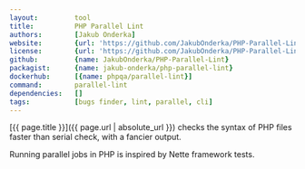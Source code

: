 ```yaml
---
layout:         tool
title:          PHP Parallel Lint
authors:        [Jakub Onderka]
website:        {url: 'https://github.com/JakubOnderka/PHP-Parallel-Lint'}
license:        {url: 'https://github.com/JakubOnderka/PHP-Parallel-Lint/blob/master/LICENSE', label: 'BSD 2-clause "Simplified" License'}
github:         {name: JakubOnderka/PHP-Parallel-Lint}
packagist:      {name: jakub-onderka/php-parallel-lint}               
dockerhub:      [{name: phpqa/parallel-lint}]     
command:        parallel-lint
dependencies:   []
tags:           [bugs finder, lint, parallel, cli]
---
```


[{{ page.title }}]({{ page.url | absolute_url }}) checks the syntax of PHP files faster than serial check, with a fancier output.

<!--more--> 

Running parallel jobs in PHP is inspired by Nette framework tests.
